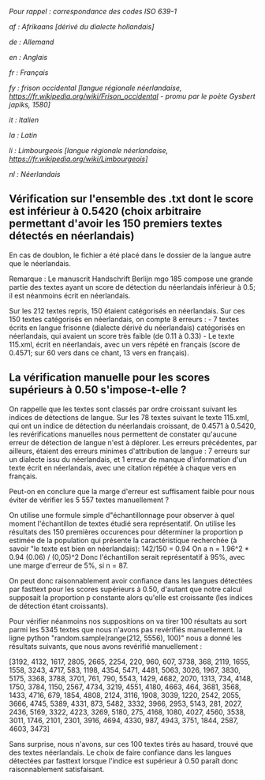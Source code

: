 _Pour rappel : correspondance des codes ISO 639-1_

_af : Afrikaans [dérivé du dialecte hollandais]_

_de : Allemand_

_en : Anglais_

_fr : Français_

_fy : frison occidental [langue régionale néerlandaise, https://fr.wikipedia.org/wiki/Frison_occidental - promu par le poète Gysbert japiks, 1580]_

_it : Italien_

_la : Latin_

_li : Limbourgeois [langue régionale néerlandaise, https://fr.wikipedia.org/wiki/Limbourgeois]_

_nl : Néerlandais_


## Vérification sur l'ensemble des .txt dont le score est inférieur à 0.5420 (choix arbitraire permettant d'avoir les 150 premiers textes détectés en néerlandais) ##

En cas de doublon, le fichier a été placé dans le dossier de la langue autre que le néerlandais.  

Remarque : Le manuscrit Handschrift Berlijn mgo 185 compose une grande partie des textes ayant un score de détection du néerlandais inférieur à 0.5; il est néanmoins écrit en néerlandais. 

Sur les 212 textes repris, 150 étaient catégorisés en néerlandais. Sur ces 150 textes catégorisés en néerlandais, on compte 8 erreurs : 
	- 7 textes écrits en langue frisonne (dialecte dérivé du néerlandais) catégorisés en néerlandais, qui avaient un score très faible (de 0.11 à 0.33)
	- Le texte 115.xml, écrit en néerlandais, avec un vers répété en français (score de 0.4571; sur 60 vers dans ce chant, 13 vers en français).

## La vérification manuelle pour les scores supérieurs à 0.50 s'impose-t-elle ? ##

On rappelle que les textes sont classés par ordre croissant suivant les indices de détections de langue. 
Sur les 78 textes suivant le texte 115.xml, qui ont un indice de détection du néerlandais croissant, de 0.4571 à 0.5420, les revérifications manuelles nous permettent de constater qu'aucune erreur de détection de langue n'est à déplorer. Les erreurs précédentes, par ailleurs, étaient des erreurs minimes d'attribution de langue : 7 erreurs sur un dialecte issu du néerlandais, et 1 erreur de manque d'information d'un texte écrit en néerlandais, avec une citation répétée à chaque vers en français. 

Peut-on en conclure que la marge d'erreur est suffisament faible pour nous éviter de vérifier les 5 557 textes manuellement ? 

On utilise une formule simple d"échantillonnage pour observer à quel moment l'échantillon de textes étudié sera représentatif. 
On utilise les résultats des 150 premières occurences pour déterminer la proportion p estimée de la population qui présente la caractéristique recherchée (à savoir "le texte est bien en néerlandais): 142/150 = 0.94
On a n = 1.96^2 * 0.94 (0.06) / (0,05)^2 
Donc l'échantillon serait représentatif à 95%, avec une marge d'erreur de 5%, si n = 87. 

On peut donc raisonnablement avoir confiance dans les langues détectées par fasttext pour les scores supérieurs à 0.50, d'autant que notre calcul supposait la proportion p constante alors qu'elle est croissante (les indices de détection étant croissants).

Pour vérifier néanmoins nos suppositions on va tirer 100 résultats au sort parmi les 5345 textes que nous n'avons pas revérifiés manuellement. 
la ligne python "random.sample(range(212, 5556), 100)" nous a donné les résultats suivants, que nous avons revérifié manuellement : 

[3192, 4132, 1617, 2805, 2665, 2254, 220, 960, 607, 3738, 368, 2119, 1655, 1558, 3243, 4717, 583, 1198, 4354, 5471, 4481, 5063, 3026, 1967, 3830, 5175, 3368, 3788, 3701, 761, 790, 5543, 1429, 4682, 2070, 1313, 734, 4148, 1750, 3784, 1150, 2567, 4734, 3219, 4551, 4180, 4663, 464, 3681, 3568, 1433, 4716, 679, 1854, 4808, 2124, 3116, 1908, 3039, 1220, 2542, 2055, 3666, 4745, 5389, 4331, 873, 5482, 3332, 3966, 2953, 5143, 281, 2027, 2436, 5169, 3322, 4223, 3269, 5180, 275, 4168, 1080, 4027, 4560, 3538, 3011, 1746, 2101, 2301, 3916, 4694, 4330, 987, 4943, 3751, 1844, 2587, 4603, 3473]

Sans surprise, nous n'avons, sur ces 100 textes tirés au hasard, trouvé que des textes néerlandais. Le choix de faire confiance dans les langues détectées par fasttext lorsque l'indice est supérieur à 0.50 paraît donc raisonnablement satisfaisant. 

